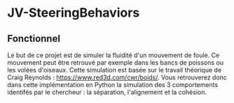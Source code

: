 # JV-SteeringBehaviors

## Fonctionnel

Le but de ce projet est de simuler la fluidité d'un mouvement de foule. Ce mouvement peut être retrouvé par exemple dans les bancs de poissons ou les volées d'oiseaux. Cette simulation est basée sur le travail théorique de Craig Reynolds : https://www.red3d.com/cwr/boids/.
Vous retrouverez donc dans cette implémentation en Python la simulation des 3 comportements identifés par le chercheur : la séparation, l'alignement et la cohésion.